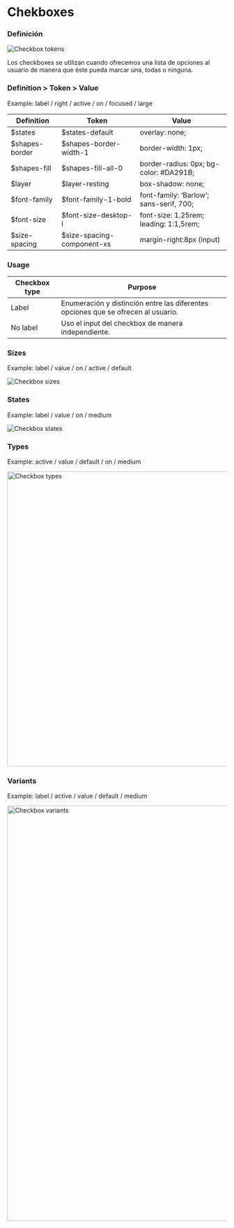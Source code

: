 # Chekboxes

### Definición

<div class="margin-small">
  <div class="left-image medium">
    <img alt="Checkbox tokens" src="http://thonet.realized.es/doc/img/components/checkbox-tokens.png"/>
  </div>
</div>



Los checkboxes se utilizan cuando ofrecemos una lista de opciones al usuario de manera que éste pueda marcar una, todas o ninguna.

### Definition > Token > Value

Example: label / right / active / on / focused / large

| Definition        | Token   | Value |
| ------------- |-------------| ----------|
| $states | $states-default | overlay: none; |
| $shapes-border | $shapes-border-width-1 | border-width: 1px; |
| $shapes-fill | $shapes-fill-all-0 | border-radius: 0px; bg-color: #DA291B; |
| $layer | $layer-resting | box-shadow: none; |
| $font-family | $font-family-1-bold | font-family: ‘Barlow’; sans-serif, 700; |
| $font-size | $font-size-desktop-l | font-size: 1.25rem; leading: 1:1,5rem; |
| $size-spacing | $size-spacing-component-xs | margin-right:8px (input) |


### Usage

| Checkbox type   | Purpose                |
| ------------- |------------------------|
| Label | Enumeración y distinción entre las diferentes opciones que se ofrecen al usuario. |
| No label | Uso el input del checkbox de manera independiente. |



<div class="margin-bottom-large">

### Sizes

Example: label / value / on / active / default

<div class="left-image large">
  <img alt="Checkbox sizes" src="http://thonet.realized.es/doc/img/components/checkbox-sizes.png"/>
</div>

</div>

<div class="margin-bottom-large">

### States

Example: label / value / on / medium

<div class="left-image large">
  <img alt="Checkbox states" src="http://thonet.realized.es/doc/img/components/checkbox-states.png"/>
</div>

</div>

<div class="margin-bottom-large">

### Types

Example: active / value / default / on / medium

<div class="left-image medium">
  <img style="width: 677px;" alt="Checkbox types" src="http://thonet.realized.es/doc/img/components/checkbox-types.png"/>
</div>

</div>

<div class="margin-bottom-large">

### Variants

Example: label / active / value / default / medium

<div class="left-image medium">
  <img style="width: 953px;" alt="Checkbox variants" src="http://thonet.realized.es/doc/img/components/checkbox-variants.png"/>
</div>

</div>

<div class="margin-bottom-large">
